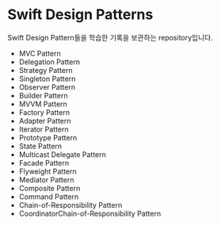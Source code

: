# Swift Design Patterns

Swift Design Pattern들을 학습한 기록을 보관하는 repository입니다.
 
- MVC Pattern
- Delegation Pattern
- Strategy Pattern
- Singleton Pattern
- Observer Pattern
- Builder Pattern
- MVVM Pattern
- Factory Pattern
- Adapter Pattern
- Iterator Pattern
- Prototype Pattern
- State Pattern
- Multicast Delegate Pattern
- Facade Pattern
- Flyweight Pattern
- Mediator Pattern
- Composite Pattern
- Command Pattern
- Chain-of-Responsibility Pattern
- CoordinatorChain-of-Responsibility Pattern
